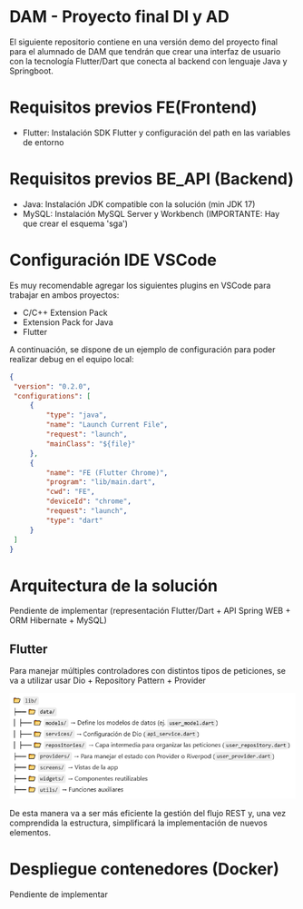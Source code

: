 # DAM - Proyecto final DI y AD
El siguiente repositorio contiene en una versión demo del proyecto final para el alumnado de DAM que tendrán que crear una interfaz de usuario con la tecnología Flutter/Dart que conecta al backend con lenguaje Java y Springboot.


# Requisitos previos FE(Frontend)
* Flutter: Instalación SDK Flutter y configuración del path en las variables de entorno

# Requisitos previos BE_API (Backend)
* Java:  Instalación JDK compatible con la solución (min JDK 17)
* MySQL: Instalación MySQL Server y Workbench (IMPORTANTE: Hay que crear el esquema 'sga')
  
# Configuración IDE VSCode
Es muy recomendable agregar los siguientes plugins en VSCode para trabajar en ambos proyectos:
* C/C++ Extension Pack
* Extension Pack for Java
* Flutter

A continuación, se dispone de un ejemplo de configuración para poder realizar debug en el equipo local:
   ```settings.json
{
    "version": "0.2.0",
    "configurations": [
        {
            "type": "java",
            "name": "Launch Current File",
            "request": "launch",
            "mainClass": "${file}"
        },
        {
            "name": "FE (Flutter Chrome)",
            "program": "lib/main.dart",
            "cwd": "FE",
            "deviceId": "chrome",
            "request": "launch",
            "type": "dart"
        }
    ]
}
   ```

# Arquitectura de la solución 
Pendiente de implementar (representación Flutter/Dart + API Spring WEB + ORM Hibernate + MySQL)
## Flutter
Para manejar múltiples controladores con distintos tipos de peticiones, se va a utilizar usar Dio + Repository Pattern + Provider

![](doc/images/DioReposProvider.png)

De esta manera va a ser más eficiente la gestión del flujo REST y, una vez comprendida la estructura, simplificará la implementación de nuevos elementos.


  
# Despliegue contenedores (Docker)
Pendiente de implementar
